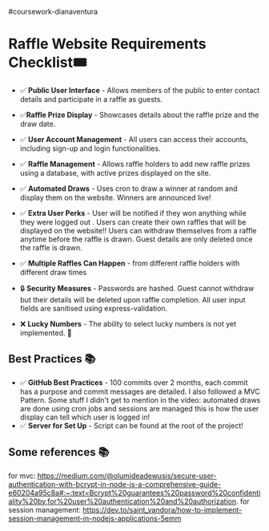﻿#coursework-dianaventura

 # Raffle Website Requirements Checklist🎟️

- ✅ **Public User Interface** - Allows members of the public to enter contact details and participate in a raffle as guests. 
- ✅**Raffle Prize Display** - Showcases details about the raffle prize and the draw date. 
- ✅ **User Account Management** - All users can access their accounts, including sign-up and login functionalities.
- ✅ **Raffle Management** - Allows raffle holders to add new raffle prizes using a database, with active prizes displayed on the site. 
- ✅ **Automated Draws** - Uses cron to draw a winner at random and display them on the website. Winners are announced live! 
- ✅ **Extra User Perks** - User will be notified if they won anything while they were logged out . Users can create their own raffles that will be displayed on the website!! Users can withdraw themselves from a raffle anytime before the raffle is drawn. Guest details are only deleted once the raffle is drawn.
- ✅ **Multiple Raffles Can Happen** - from different raffle holders with different draw times
- 🔒 **Security Measures** - Passwords are hashed. Guest cannot withdraw but their details will be deleted upon raffle completion. All user input fields are sanitised using express-validation.

- ❌ **Lucky Numbers** - The ability to select lucky numbers is not yet implemented. 🚫

## Best Practices 📚

- ✅ **GitHub Best Practices** - 100 commits over 2 months, each commit has a purpose and commit messages are detailed. I also followed a MVC Pattern. Some stuff I didn't get to mention in the video: automated draws are done using cron jobs and sessions are managed this is how the user display can tell which user is logged in! 
- ✅ **Server for Set Up** - Script can be found at the root of the project! 


## Some references 📚
for mvc:
https://medium.com/@olumideadewusis/secure-user-authentication-with-bcrypt-in-node-js-a-comprehensive-guide-e60204a95c8a#:~:text=Bcrypt%20guarantees%20password%20confidentiality%20by,for%20user%20authentication%20and%20authorization.
for session management: 
https://dev.to/saint_vandora/how-to-implement-session-management-in-nodejs-applications-5emm

